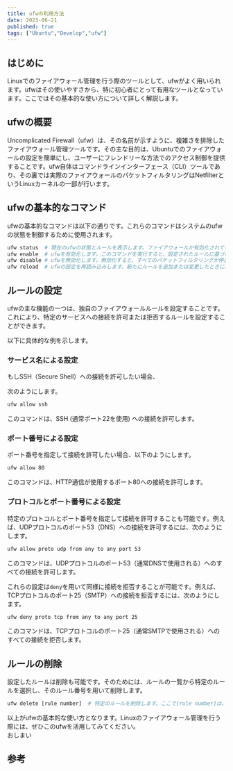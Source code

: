 ```yaml
---
title: ufwの利用方法
date: 2023-06-21
published: true
tags: ["Ubuntu","Develop","ufw"]
---
```


## はじめに

Linuxでのファイアウォール管理を行う際のツールとして、ufwがよく用いられます。ufwはその使いやすさから、特に初心者にとって有用なツールとなっています。ここではその基本的な使い方について詳しく解説します。

## ufwの概要

Uncomplicated Firewall（ufw）は、その名前が示すように、複雑さを排除したファイアウォール管理ツールです。その主な目的は、Ubuntuでのファイアウォールの設定を簡単にし、ユーザーにフレンドリーな方法でのアクセス制御を提供することです。ufw自体はコマンドラインインターフェース（CLI）ツールであり、その裏では実際のファイアウォールのパケットフィルタリングはNetfilterというLinuxカーネルの一部が行います。

## ufwの基本的なコマンド

ufwの基本的なコマンドは以下の通りです。これらのコマンドはシステムのufwの状態を制御するために使用されます。

```bash
ufw status  # 現在のufwの状態とルールを表示します。ファイアウォールが有効化されているか、どのようなルールが設定されているかを確認できます。
ufw enable  # ufwを有効化します。このコマンドを実行すると、設定されたルールに基づいてパケットフィルタリングが開始されます。
ufw disable # ufwを無効化します。無効化すると、すべてのパケットフィルタリングが停止し、全てのネットワークトラフィックが許可されます。
ufw reload  # ufwの設定を再読み込みします。新たにルールを追加または変更したときに、それらのルールを反映させるために使用します。
```

## ルールの設定

ufwの主な機能の一つは、独自のファイアウォールルールを設定することです。これにより、特定のサービスへの接続を許可または拒否するルールを設定することができます。

以下に具体的な例を示します。

### サービス名による設定

もしSSH（Secure Shell）への接続を許可したい場合、

次のようにします。

```bash
ufw allow ssh
```

このコマンドは、SSH (通常ポート22を使用) への接続を許可します。

### ポート番号による設定

ポート番号を指定して接続を許可したい場合、以下のようにします。

```bash
ufw allow 80
```

このコマンドは、HTTP通信が使用するポート80への接続を許可します。

### プロトコルとポート番号による設定

特定のプロトコルとポート番号を指定して接続を許可することも可能です。例えば、UDPプロトコルのポート53（DNS）への接続を許可するには、次のようにします。

```bash
ufw allow proto udp from any to any port 53
```

このコマンドは、UDPプロトコルのポート53（通常DNSで使用される）へのすべての接続を許可します。

これらの設定は`deny`を用いて同様に接続を拒否することが可能です。例えば、TCPプロトコルのポート25（SMTP）への接続を拒否するには、次のようにします。

```bash
ufw deny proto tcp from any to any port 25
```

このコマンドは、TCPプロトコルのポート25（通常SMTPで使用される）へのすべての接続を拒否します。

## ルールの削除

設定したルールは削除も可能です。そのためには、ルールの一覧から特定のルールを選択し、そのルール番号を用いて削除します。

```bash
ufw delete [rule number]  # 特定のルールを削除します。ここで[rule number]は、`ufw status numbered`コマンドを使って表示されるルールの番号です。
```

以上がufwの基本的な使い方となります。Linuxのファイアウォール管理を行う際には、ぜひこのufwを活用してみてください。  
おしまい


## 参考
<OgpLink url="https://help.ubuntu.com/community/UFW" />  